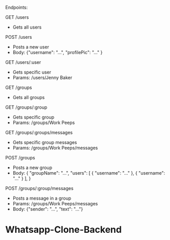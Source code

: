 Endpoints:

GET /users

- Gets all users

POST /users

- Posts a new user
- Body: {"username": "...", "profilePic": "..." }

GET /users/:user

- Gets specific user
- Params: /users/Jenny Baker

GET /groups

- Gets all groups

GET /groups/:group

- Gets specific group
- Params: /groups/Work Peeps

GET /groups/:groups/messages

- Gets specific group messages
- Params: /groups/Work Peeps/messages

POST /groups

- Posts a new group
- Body: {
  "groupName": "...",
  "users": [
  {
  "username": "..."
  },
  {
  "username": "..."
  }
  ],
  }

POST /groups/:group/messages

- Posts a message in a group
- Params: /groups/Work Peeps/messages
- Body: {"sender": "...",
  "text": "..."}
# Whatsapp-Clone-Backend
